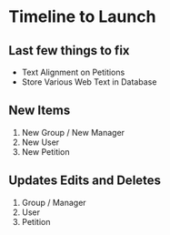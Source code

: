 # Timeline to Launch
## Last few things to fix
* Text Alignment on Petitions
* Store Various Web Text in Database

## New Items
1. New Group / New Manager
2. New User
3. New Petition 

## Updates Edits and Deletes
1. Group / Manager
2. User
3. Petition 
